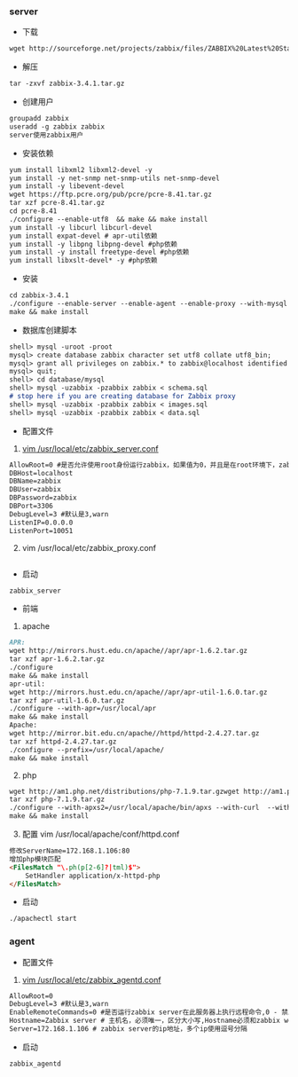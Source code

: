 ### server
- 下载
```markdown
wget http://sourceforge.net/projects/zabbix/files/ZABBIX%20Latest%20Stable/3.4.1/zabbix-3.4.1.tar.gz
```
- 解压
```markdown
tar -zxvf zabbix-3.4.1.tar.gz
```
- 创建用户
```markdown
groupadd zabbix
useradd -g zabbix zabbix
server使用zabbix用户
```
- 安装依赖
```markdown
yum install libxml2 libxml2-devel -y
yum install -y net-snmp net-snmp-utils net-snmp-devel
yum install -y libevent-devel
wget https://ftp.pcre.org/pub/pcre/pcre-8.41.tar.gz
tar xzf pcre-8.41.tar.gz
cd pcre-8.41
./configure --enable-utf8  && make && make install
yum install -y libcurl libcurl-devel
yum install expat-devel # apr-util依赖
yum install -y libpng libpng-devel #php依赖
yum install -y install freetype-devel #php依赖
yum install libxslt-devel* -y #php依赖
```
- 安装
```markdown
cd zabbix-3.4.1
./configure --enable-server --enable-agent --enable-proxy --with-mysql --enable-ipv6 --with-net-snmp --with-libcurl --with-libxml2
make && make install
```
- 数据库创建脚本
```markdown
shell> mysql -uroot -proot
mysql> create database zabbix character set utf8 collate utf8_bin;
mysql> grant all privileges on zabbix.* to zabbix@localhost identified by 'zabbix';
mysql> quit;
shell> cd database/mysql
shell> mysql -uzabbix -pzabbix zabbix < schema.sql
# stop here if you are creating database for Zabbix proxy
shell> mysql -uzabbix -pzabbix zabbix < images.sql
shell> mysql -uzabbix -pzabbix zabbix < data.sql
```
- 配置文件
1. [vim  /usr/local/etc/zabbix_server.conf](http://www.ttlsa.com/zabbix/zabbix_server-conf-detail/)
```markdown
AllowRoot=0 #是否允许使用root身份运行zabbix，如果值为0，并且是在root环境下，zabbix会尝试使用zabbix用户运行，如果不存在会告知zabbix用户不存在。0 - 不允许,1 - 允许
DBHost=localhost
DBName=zabbix
DBUser=zabbix
DBPassword=zabbix
DBPort=3306
DebugLevel=3 #默认是3,warn
ListenIP=0.0.0.0
ListenPort=10051
```
2. vim  /usr/local/etc/zabbix_proxy.conf
```markdown

```

- 启动
```markdown
zabbix_server
```
- 前端
1. apache
```markdown
APR:
wget http://mirrors.hust.edu.cn/apache//apr/apr-1.6.2.tar.gz
tar xzf apr-1.6.2.tar.gz
./configure
make && make install
apr-util:
wget http://mirrors.hust.edu.cn/apache//apr/apr-util-1.6.0.tar.gz
tar xzf apr-util-1.6.0.tar.gz
./configure --with-apr=/usr/local/apr
make && make install
Apache:
wget http://mirror.bit.edu.cn/apache//httpd/httpd-2.4.27.tar.gz
tar xzf httpd-2.4.27.tar.gz
./configure --prefix=/usr/local/apache/
make && make install
```
2. php
```markdown
wget http://am1.php.net/distributions/php-7.1.9.tar.gzwget http://am1.php.net/distributions/php-7.1.9.tar.gz
tar xzf php-7.1.9.tar.gz
./configure --with-apxs2=/usr/local/apache/bin/apxs --with-curl  --with-freetype-dir  --with-gd  --with-gettext  --with-iconv-dir  --with-kerberos  --with-libdir=lib64  --with-libxml-dir  --with-mysqli  --with-openssl  --with-pcre-regex  --with-pdo-mysql  --with-pdo-sqlite  --with-pear  --with-png-dir  --with-xmlrpc  --with-xsl  --with-zlib  --enable-fpm  --enable-bcmath  --enable-libxml  --enable-inline-optimization  --enable-gd-native-ttf  --enable-mbregex  --enable-mbstring  --enable-opcache  --enable-pcntl  --enable-shmop  --enable-soap  --enable-sockets  --enable-sysvsem  --enable-xml  --enable-zip
make && make install
```
3. 配置
vim /usr/local/apache/conf/httpd.conf
```markdown
修改ServerName=172.168.1.106:80
增加php模块匹配
<FilesMatch "\.ph(p[2-6]?|tml)$">
    SetHandler application/x-httpd-php
</FilesMatch>
```

- 启动
```markdown
./apachectl start
```


### agent
- 配置文件
1. [vim /usr/local/etc/zabbix_agentd.conf](http://www.ttlsa.com/zabbix/zabbix_agentd-conf-description/)
```markdown
AllowRoot=0
DebugLevel=3 #默认是3,warn
EnableRemoteCommands=0 #是否运行zabbix server在此服务器上执行远程命令,0 - 禁止,1 - 允许
Hostname=Zabbix server # 主机名，必须唯一，区分大小写,Hostname必须和zabbix web上配置的一致
Server=172.168.1.106 # zabbix server的ip地址，多个ip使用逗号分隔
```
- 启动
```markdown
zabbix_agentd
```